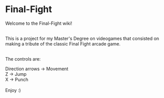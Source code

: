 # Final-Fight

Welcome to the Final-Fight wiki! </br> </br>

This is a project for my Master's Degree on videogames that consisted on making a tribute of the classic Final Fight arcade game. </br> </br>

The controls are:

Direction arrows -> Movement </br>
Z -> Jump </br>
X -> Punch </br> </br>
Enjoy :)
